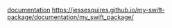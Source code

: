 [documentation](https://mblistan.github.io/DocumentationPlayground.doccarchive/documentation/documentationplayground/)
https://jessesquires.github.io/my-swift-package/documentation/my_swift_package/
